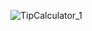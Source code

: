 ![TipCalculator_1](https://github.com/user-attachments/assets/bd641cd7-8059-44dd-8629-ca3e891ac812)
